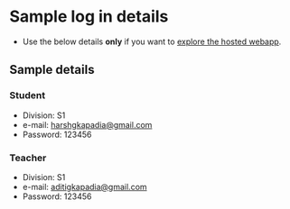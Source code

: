 # Sample log in details
- Use the below details **only** if you want to [explore the hosted webapp](https://attendance-management-flask.herokuapp.com/).

## Sample details
### Student
- Division: S1
- e-mail: harshgkapadia@gmail.com
- Password: 123456
### Teacher
- Division: S1
- e-mail: aditigkapadia@gmail.com
- Password: 123456
